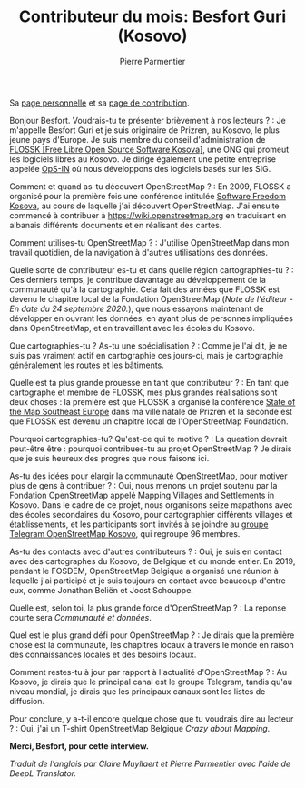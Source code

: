 ﻿---
title: "Contributeur du mois: Besfort Guri (Kosovo)"
categories: ["motm"]
author: Pierre Parmentier
---

Sa [page personnelle](https://www.openstreetmap.org/user/BesfortGuri) et sa [page de contribution](https://hdyc.neis-one.org/?BesfortGuri).

Bonjour Besfort. Voudrais-tu te présenter brièvement à nos lecteurs ?
: Je m'appelle Besfort Guri et je suis originaire de Prizren, au Kosovo, le plus jeune pays d'Europe. Je suis membre du conseil d'administration de [FLOSSK [Free Libre Open Source Software Kosova]][1], une ONG qui promeut les logiciels libres au Kosovo. Je dirige également une petite entreprise appelée [OpS-IN][2] où nous développons des logiciels basés sur les SIG.

<!--more-->

Comment et quand as-tu découvert OpenStreetMap ?
: En 2009, FLOSSK a organisé pour la première fois une conférence intitulée [Software Freedom Kosova][3], au cours de laquelle j'ai découvert OpenStreetMap. J'ai ensuite commencé à contribuer à <https://wiki.openstreetmap.org> en traduisant en albanais différents documents et en réalisant des cartes.

Comment utilises-tu OpenStreetMap ?
: J'utilise OpenStreetMap dans mon travail quotidien, de la navigation à d'autres utilisations des données.

Quelle sorte de contributeur es-tu et dans quelle région cartographies-tu ?
: Ces derniers temps, je contribue davantage au développement de la communauté qu'à la cartographie. Cela fait des années que FLOSSK est devenu le chapitre local de la Fondation OpenStreetMap (*Note de l'éditeur - En date du 24 septembre 2020.*), que nous essayons maintenant de développer en ouvrant les données, en ayant plus de personnes impliquées dans OpenStreetMap, et en travaillant avec les écoles du Kosovo.

Que cartographies-tu ? As-tu une spécialisation ?
: Comme je l'ai dit, je ne suis pas vraiment actif en cartographie ces jours-ci, mais je cartographie généralement les routes et les bâtiments.

Quelle est ta plus grande prouesse en tant que contributeur ?
: En tant que cartographe et membre de FLOSSK, mes plus grandes réalisations sont deux choses : la première est que FLOSSK a organisé la conférence [State of the Map Southeast Europe][4] dans ma ville natale de Prizren et la seconde est que FLOSSK est devenu un chapitre local de l'OpenStreetMap Foundation.

Pourquoi cartographies-tu? Qu'est-ce qui te motive ?
: La question devrait peut-être être : pourquoi contribues-tu au projet OpenStreetMap ? Je dirais que je suis heureux des progrès que nous faisons ici.

As-tu des idées pour élargir la communauté OpenStreetMap, pour motiver plus de gens à contribuer ?
: Oui, nous menons un projet soutenu par la Fondation OpenStreetMap appelé Mapping Villages and Settlements in Kosovo. Dans le cadre de ce projet, nous organisons seize mapathons avec des écoles secondaires du Kosovo, pour cartographier différents villages et établissements, et les participants sont invités à se joindre au [groupe Telegram OpenStreetMap Kosovo][5], qui regroupe 96 membres.

As-tu des contacts avec d'autres contributeurs ?
: Oui, je suis en contact avec des cartographes du Kosovo, de Belgique et du monde entier. En 2019, pendant le FOSDEM, OpenStreetMap Belgique a organisé une réunion à laquelle j'ai participé et je suis toujours en contact avec beaucoup d'entre eux, comme Jonathan Beliën et Joost Schouppe.

Quelle est, selon toi, la plus grande force d'OpenStreetMap ?
: La réponse courte sera _Communauté et données_.

Quel est le plus grand défi pour OpenStreetMap ?
: Je dirais que la première chose est la communauté, les chapitres locaux à travers le monde en raison des connaissances locales et des besoins locaux.

Comment restes-tu à jour par rapport à l'actualité d'OpenStreetMap ?
: Au Kosovo, je dirais que le principal canal est le groupe Telegram, tandis qu'au niveau mondial, je dirais que les principaux canaux sont les listes de diffusion.

Pour conclure, y a-t-il encore quelque chose que tu voudrais dire au lecteur ?
: Oui, j'ai un T-shirt OpenStreetMap Belgique _Crazy about Mapping_.

**Merci, Besfort, pour cette interview.**

*Traduit de l'anglais par Claire Muyllaert et Pierre Parmentier avec l'aide de DeepL Translator.*

[1]: https://www.flossk.org
[2]: https://ops-in.net/
[3]: https://sfk.flossk.org/
[4]: https://sotmsee.org/
[5]: https://t.me/osmkosovo
